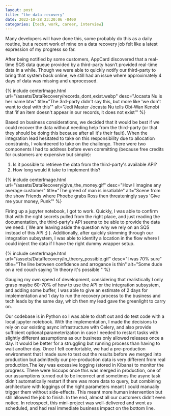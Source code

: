```yaml
---
layout: post
title: "the data recovery"
date: 2022-10-28 23:20:06 -0400
categories: [tech, work, career, interview]
---
```


Many developers will have done this, some probably do this as a daily routine, but a recent work of mine on a data recovery job felt like a latest expression of my progress so far.

After being notified by some customers, AppCard discovered that a real-time SQS data queue provided by a third-party hasn’t provided real-time data in a while. Though we were able to quickly notify our third-party to bring that system back online, we still had an issue where approximately 4 days of data was missing and unprocessed. 

{% include centerImage.html url="/assets/DataRecovery/records_dont_exist.webp" desc="Jocasta Nu is her name btw" title="The 3rd-party didn't say this, but more like 'we don't want to deal with this'" alt="Jedi Master Jocasta Nu tells Obi-Wan Kenobi that 'if an item doesn't appear in our records, it does not exist'" %}

Based on business considerations, we decided that it would be best if we could recover the data without needing help from the third-party (or that they should be doing this because after all it's their fault). When the integration lead hesitated to take on this responsibility due to allocation constraints, I volunteered to take on the challenge. There were two components I had to address before even committing (because free credits for customers are expensive but simple):
1. Is it possible to retrieve the data from the third-party's available API?
2. How long would it take to implement this?

{% include centerImage.html url="/assets/DataRecovery/give_the_money.gif" desc="How I imagine any average customer" title="The greed of man is insatiable" alt="Scene from the show Friends where Phoebe grabs Ross then threateningly says 'Give me your money, Punk'" %}

Firing up a jupyter notebook, I got to work. Quickly, I was able to confirm that with the right secrets pulled from the right place, and just reading the documentation, the third-party's API seems to be able to provide the data we need. ( We are leaving aside the question why we rely on an SQS instead of this API ;) ). Additionally, after quickly skimming through our integration subsystem, I was able to identify a location in the flow where I could inject the data if I have the right dummy wrapper setup.

{% include centerImage.html url="/assets/DataRecovery/in_theory_possible.gif" desc="I was 70% sure" title="The line between confidence and arrogance is thin" alt="Some dude on a red couch saying 'In theory it's possible'" %}

Gauging my own speed of development, considering that realistically I only grasp maybe 60-70% of how to use the API or the integration subsystem, and adding some buffer, I was able to give an estimate of 2 days for implementation and 1 day to run the recovery process to the business and tech leads by the same day, which then my lead gave the greenlight to carry on. 


Our codebase is in Python so I was able to draft out and do test code with a local jupyter notebook. With the implementation, I made the decisions to rely on our existing async infrastructure with Celery, and also provide sufficient optional parameterization in case I needed to restart tasks with slightly different assumptions as our business only allowed releases once a day. It would be better for a struggling but running process than having to wait another day. Once I felt comfortable, we had a pre-production environment that I made sure to test out the results before we merged into production but admittedly our pre-production data is very different from real production.The key was excessive logging (stored in Kibana) to monitor the progress. There were hiccups once this was merged in production, one of our assumptions turned out to be incorrect and sometimes the async task didn’t automatically restart if there was more data to query, but combining architecture with loggings of the right parameters meant I could manually trigger them without side-effects. This meant more human intervention but still allowed the job to finish. In the end, almost all our customers didn’t even notice. In retrospect, this mini-project was well-delivered and went as scheduled, and had real immediate business impact on the bottom line.
